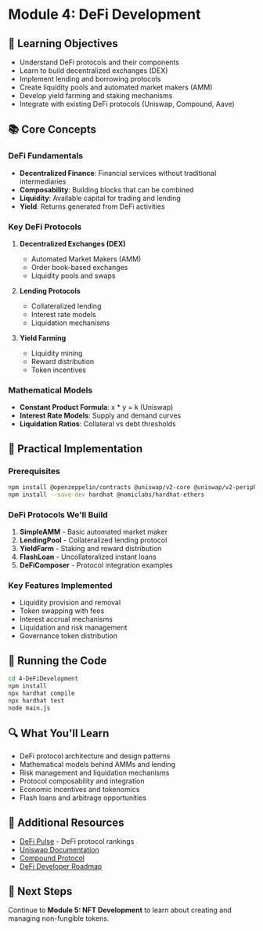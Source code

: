 # Module 4: DeFi Development

## 🎯 Learning Objectives
- Understand DeFi protocols and their components
- Learn to build decentralized exchanges (DEX)
- Implement lending and borrowing protocols
- Create liquidity pools and automated market makers (AMM)
- Develop yield farming and staking mechanisms
- Integrate with existing DeFi protocols (Uniswap, Compound, Aave)

## 📚 Core Concepts

### DeFi Fundamentals
- **Decentralized Finance**: Financial services without traditional intermediaries
- **Composability**: Building blocks that can be combined
- **Liquidity**: Available capital for trading and lending
- **Yield**: Returns generated from DeFi activities

### Key DeFi Protocols
1. **Decentralized Exchanges (DEX)**
   - Automated Market Makers (AMM)
   - Order book-based exchanges
   - Liquidity pools and swaps

2. **Lending Protocols**
   - Collateralized lending
   - Interest rate models
   - Liquidation mechanisms

3. **Yield Farming**
   - Liquidity mining
   - Reward distribution
   - Token incentives

### Mathematical Models
- **Constant Product Formula**: x * y = k (Uniswap)
- **Interest Rate Models**: Supply and demand curves
- **Liquidation Ratios**: Collateral vs debt thresholds

## 🔧 Practical Implementation

### Prerequisites
```bash
npm install @openzeppelin/contracts @uniswap/v2-core @uniswap/v2-periphery
npm install --save-dev hardhat @nomiclabs/hardhat-ethers
```

### DeFi Protocols We'll Build
1. **SimpleAMM** - Basic automated market maker
2. **LendingPool** - Collateralized lending protocol
3. **YieldFarm** - Staking and reward distribution
4. **FlashLoan** - Uncollateralized instant loans
5. **DeFiComposer** - Protocol integration examples

### Key Features Implemented
- Liquidity provision and removal
- Token swapping with fees
- Interest accrual mechanisms
- Liquidation and risk management
- Governance token distribution

## 🚀 Running the Code

```bash
cd 4-DeFiDevelopment
npm install
npx hardhat compile
npx hardhat test
node main.js
```

## 🔍 What You'll Learn
- DeFi protocol architecture and design patterns
- Mathematical models behind AMMs and lending
- Risk management and liquidation mechanisms
- Protocol composability and integration
- Economic incentives and tokenomics
- Flash loans and arbitrage opportunities

## 📖 Additional Resources
- [DeFi Pulse](https://defipulse.com/) - DeFi protocol rankings
- [Uniswap Documentation](https://docs.uniswap.org/)
- [Compound Protocol](https://compound.finance/docs)
- [DeFi Developer Roadmap](https://github.com/OffcierCia/DeFi-Developer-Road-Map)

## 🔗 Next Steps
Continue to **Module 5: NFT Development** to learn about creating and managing non-fungible tokens.
